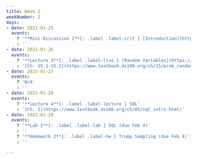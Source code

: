 ```yaml
---
title: Week 2
weekNumber: 2
days:
- date: 2021-01-25
  events:
    ? '**Mini-Discussion 1**{: .label .label-crit } [Introduction](https://docs.google.com/presentation/d/1C8nVzpgHpyaCTjqXlm4RhH5QLnYvol6EF9h0CHvp1_0/edit)'
    : ''
- date: 2021-01-26
  events:
    ? '**Lecture 3**{: .label .label-live } [Random Variables](https://docs.google.com/presentation/d/1A1NFbjBCioVPRjvHhaNxo0Ey9kLCsZtKoHjkCfF5YpY/edit#slide=id.p)'
    : '[Ch. 15.1-15.2](https://www.textbook.ds100.org/ch/15/prob_random_vars.html)'
- date: 2021-01-27
  events:
    ? 'N/A'
    : ''
- date: 2021-01-28
  events:
    ? '**Lecture 4**{: .label .label-lecture } SQL'
    : '[Ch. 5](https://www.textbook.ds100.org/ch/05/sql_intro.html)'
- date: 2021-01-29
  events:
    ? '**Lab 2**{: .label .label-lab } SQL (due Feb 4)'
    : ''
    ? '**Homework 2**{: .label .label-hw } Trump Sampling (due Feb 4)'
    : ''

---
```


